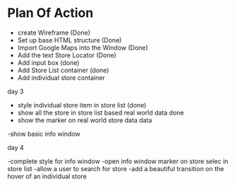 # Plan Of Action

- create Wireframe  (Done)
- Set up base HTML structure (Done)
- Import Google Maps into the Window  (Done)
- Add the text Store Locator  (Done)
- Add input box                (done)
- Add Store List container      (done)
- Add individual store container 

day 3

- style individual store item in store list  (done)
- show all the store in store list based real world data done
- show the marker on real world store data  data


-show basic info window     


day 4

-complete style for info window
-open info window marker on store selec in store list
-allow a user to search for store
-add a beautiful transition on the hover of an individual store